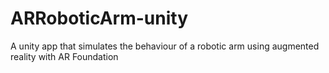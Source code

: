 # ARRoboticArm-unity
A unity app that simulates the behaviour of a robotic arm using augmented reality with AR Foundation
